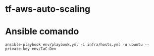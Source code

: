 # tf-aws-auto-scaling

# Ansible comando 
```
ansible-playbook env/playbook.yml -i infra/hosts.yml -u ubuntu --private-key env/IaC-Dev
```
